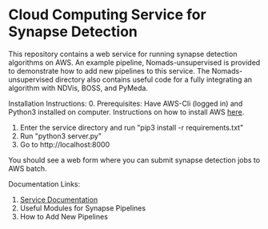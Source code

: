 # Cloud Computing Service for Synapse Detection
This repository contains a web service for running synapse detection algorithms on AWS. An example pipeline, Nomads-unsupervised is provided to demonstrate how to add new pipelines to this service. The Nomads-unsupervised directory also contains useful code for a fully integrating an algorithm with NDVis, BOSS, and PyMeda.

Installation Instructions:
0. Prerequisites: Have AWS-Cli (logged in) and Python3 installed on computer. Instructions on how to install AWS [here](https://docs.aws.amazon.com/cli/latest/userguide/installing.html).
1. Enter the service directory and run "pip3 install -r requirements.txt"
2. Run "python3 server.py"
3. Go to http://localhost:8000

You should see a web form where you can submit synapse detection jobs to AWS batch. 

Documentation Links:
1. [Service Documentation](https://nbviewer.jupyter.org/github/neurodata-nomads/nomads_cloud/blob/master/docs/Service%20Documentation.ipynb)
2. Useful Modules for Synapse Pipelines
3. How to Add New Pipelines





